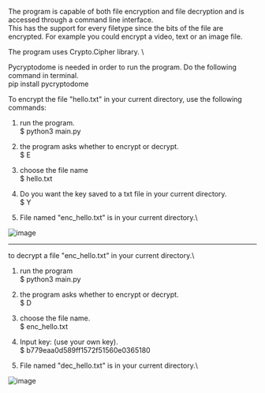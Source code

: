 The program is capable of both file encryption and file decryption and is accessed through a command line interface.\
This has the support for every filetype since the bits of the file are encrypted. For example you could encrypt a video, text or an image file.

The program uses Crypto.Cipher library. \

Pycryptodome is needed in order to run the program. Do the following command in terminal.\
pip install pycryptodome

To encrypt the file "hello.txt" in your current directory, use the following commands:
1. run the program.\
$ python3 main.py

2. the program asks whether to encrypt or decrypt.\
$ E

3. choose the file name\
$ hello.txt

4. Do you want the key saved to a txt file in your current directory.\
$ Y

5. File named "enc_hello.txt" is in your current directory.\

![image](https://user-images.githubusercontent.com/116679314/206299596-15777dbd-b790-41ab-805e-fac5ac1ff2e0.png)

--------------------------

to decrypt a file "enc_hello.txt" in your current directory.\
1. run the program\
$ python3 main.py

2. the program asks whether to encrypt or decrypt.\
$ D

3. choose the file name.\
$ enc_hello.txt

4. Input key: (use your own key).\
$ b779eaa0d589ff1572f51560e0365180

5. File named "dec_hello.txt" is in your current directory.\

![image](https://user-images.githubusercontent.com/116679314/206299916-0f1e2393-5d5a-4a8b-9180-a7c399750f57.png)
 

